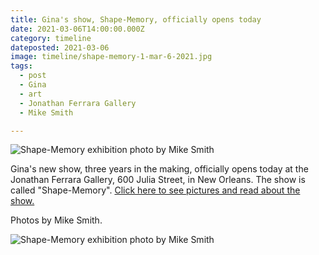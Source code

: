 ```yaml
---
title: Gina's show, Shape-Memory, officially opens today
date: 2021-03-06T14:00:00.000Z
category: timeline
dateposted: 2021-03-06
image: timeline/shape-memory-1-mar-6-2021.jpg
tags:
  - post
  - Gina
  - art
  - Jonathan Ferrara Gallery
  - Mike Smith

---
```


![Shape-Memory exhibition photo by Mike Smith](/static/img/gina/shape-memory-1-mar-6-2021.jpg "Shape-Memory exhibition photo by Mike Smith")

Gina's new show, three years in the making, officially opens today at the Jonathan Ferrara Gallery, 600 Julia Street, in New Orleans. The show is called "Shape-Memory". [Click here to see pictures and read about the show.](http://origin.www.jonathanferraragallery.com/exhibitions/gina-phillips8/installation-view?view=slider)

Photos by Mike Smith.

![Shape-Memory exhibition photo by Mike Smith](/static/img/gina/shape-memory-2-mar-6-2021.jpg "Shape-Memory exhibition photo by Mike Smith")